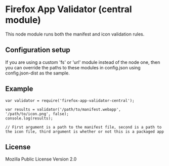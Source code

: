 # Firefox App Validator (central module)

This node module runs both the manifest and icon validation rules.

## Configuration setup

If you are using a custom 'fs' or 'url' module instead of the node one, then you can override the paths to these modules in config.json using config.json-dist as the sample.

## Example

    var validator = require('firefox-app-validator-central');

    var results = validator('/path/to/manifest.webapp', '/path/to/icon.png', false);
    console.log(results);

    // First argument is a path to the manifest file, second is a path to the icon file, third argument is whether or not this is a packaged app

## License

Mozilla Public License Version 2.0
